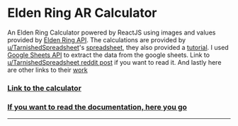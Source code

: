 # Elden Ring AR Calculator

An Elden Ring Calculator powered by ReactJS using images and values provided by [Elden Ring API](https://docs.eldenring.fanapis.com). The calculations are provided by [u/TarnishedSpreadsheet](https://www.reddit.com/user/TarnishedSpreadsheet)'s [spreadsheet](https://docs.google.com/spreadsheets/d/1xLMP8BXDFdl1A1TbttVzdBr2Je-WNVQ9y6_HqIMymXI/copy), they also provided a [tutorial](https://docs.google.com/document/d/1WbKxdSTRYTg3NLoOPbsCQzWnU3dxx1i5oR3NldgnQ0o/edit). I used [Google Sheets API](https://developers.google.com/sheets/api/guides/concepts) to extract the data from the google sheets. Link to [u/TarnishedSpreadsheet reddit post](https://www.reddit.com/r/Eldenring/comments/tbco46/elden_ring_weapon_calculator/) if you want to read it. And lastly here are other links to their [work](https://docs.google.com/spreadsheets/d/1ybiI1WgyRs67kGklUXeroi58KDab2KsU_hKutBORiW0/edit#gid=1102808375)

### [Link to the calculator](https://glittery-jalebi-177edf.netlify.app)

### [If you want to read the documentation, here you go](https://github.com/urostripunovic/Elden-Ring-AR-Calc/blob/master/Documentation.md)
---
